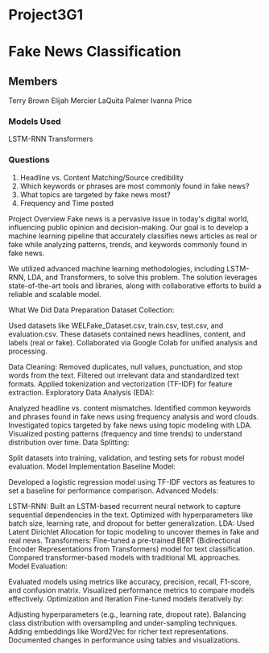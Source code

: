 # Project3G1
# Fake News Classification
## Members
Terry Brown
Elijah Mercier
LaQuita Palmer
Ivanna Price

### Models Used 
LSTM-RNN
Transformers

### Questions
1. Headline vs. Content Matching/Source credibility
2. Which keywords or phrases are most commonly found in fake news?
3. What topics are targeted by fake news most?
4. Frequency and Time posted

Project Overview Fake news is a pervasive issue in today's digital world, influencing public opinion and decision-making. Our goal is to develop a machine learning pipeline that accurately classifies news articles as real or fake while analyzing patterns, trends, and keywords commonly found in fake news.

We utilized advanced machine learning methodologies, including LSTM-RNN, LDA, and Transformers, to solve this problem. The solution leverages state-of-the-art tools and libraries, along with collaborative efforts to build a reliable and scalable model.

What We Did Data Preparation Dataset Collection:

Used datasets like WELFake_Dataset.csv, train.csv, test.csv, and evaluation.csv. These datasets contained news headlines, content, and labels (real or fake). Collaborated via Google Colab for unified analysis and processing.

Data Cleaning: Removed duplicates, null values, punctuation, and stop words from the text. Filtered out irrelevant data and standardized text formats. Applied tokenization and vectorization (TF-IDF) for feature extraction. Exploratory Data Analysis (EDA):

Analyzed headline vs. content mismatches. Identified common keywords and phrases found in fake news using frequency analysis and word clouds. Investigated topics targeted by fake news using topic modeling with LDA. Visualized posting patterns (frequency and time trends) to understand distribution over time. Data Splitting:

Split datasets into training, validation, and testing sets for robust model evaluation. Model Implementation Baseline Model:

Developed a logistic regression model using TF-IDF vectors as features to set a baseline for performance comparison. Advanced Models:

LSTM-RNN: Built an LSTM-based recurrent neural network to capture sequential dependencies in the text. Optimized with hyperparameters like batch size, learning rate, and dropout for better generalization. LDA: Used Latent Dirichlet Allocation for topic modeling to uncover themes in fake and real news. Transformers: Fine-tuned a pre-trained BERT (Bidirectional Encoder Representations from Transformers) model for text classification. Compared transformer-based models with traditional ML approaches. Model Evaluation:

Evaluated models using metrics like accuracy, precision, recall, F1-score, and confusion matrix. Visualized performance metrics to compare models effectively. Optimization and Iteration Fine-tuned models iteratively by:

Adjusting hyperparameters (e.g., learning rate, dropout rate). Balancing class distribution with oversampling and under-sampling techniques. Adding embeddings like Word2Vec for richer text representations. Documented changes in performance using tables and visualizations.